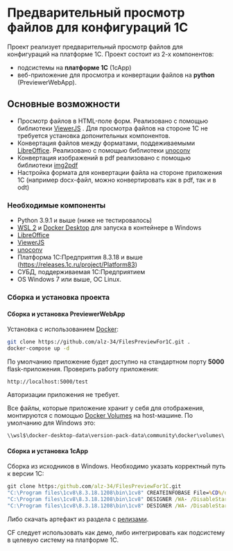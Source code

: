 # Предварительный просмотр файлов для конфигураций 1С

Проект реализует предварительный просмотр файлов для конфигураций на платформе 1С. Проект состоит из 2-х компонентов: 
- подсистемы на **платформе 1С** (1cApp) 
- веб-приложение для просмотра и конвертации файлов на **python** (PreviewerWebApp).

## Основные возможности

* Просмотр файлов в HTML-поле форм. Реализовано с помощью библиотеки [ViewerJS](https://viewerjs.org/) . Для просмотра файлов на стороне 1С не требуется установка допонительных компонентов.
* Конвертация файлов между форматами, поддеживаемыми [LibreOffice](https://www.libreoffice.org/). Реализовано с помощью библиотеки [unoconv](https://github.com/unoconv/unoconv)
* Конвертация изображений в pdf реализовано с помощью библиотеки [img2pdf](https://pypi.org/project/img2pdf/)
* Настройка формата для конвертации файла на стороне приложения 1С (например docx-файл, можно конвертировать как в pdf, так и в odt)
  

### Необходимые компоненты

* Python 3.9.1 и выше (ниже не тестировалось)
* [WSL 2](https://docs.microsoft.com/ru-ru/windows/wsl/install-win10) и [Docker Desktop](https://docs.docker.com/docker-for-windows/install/) для запуска в контейнере в Windows
* [LibreOffice](https://www.libreoffice.org/)
* [ViewerJS](https://viewerjs.org/)
* [unoconv](https://github.com/unoconv/unoconv)
* Платформа 1С:Предприятия 8.3.18 и выше (https://releases.1c.ru/project/Platform83)
* СУБД, поддерживаемая 1С:Предприятием
* OS Windows 7 или выше, ОС Linux.

### Сборка и установка проекта

#### Сборка и установка PreviewerWebApp

Установка с использованием [Docker](https://www.docker.com/):
```bash
git clone https://github.com/alz-34/FilesPreviewFor1C.git .
docker-compose up -d
```

По умолчанию приложение будет доступно на стандартном порту **5000** flask-приложения. Проверить работу приложения:
```
http://localhost:5000/test
```
Авторизации приложения не требует.

Все файлы, которые приложение хранит у себя для отображения, монтируются с помощью [Docker Volumes](https://docs.docker.com/storage/volumes/) на host-машине. По умолчанию для Windows это:
```
\\wsl$\docker-desktop-data\version-pack-data\community\docker\volumes\
```

#### Сборка и установка 1cApp

Сборка из исходников в Windows. Необходимо указать корректный путь к версии 1С:
```cmd
git clone https:/github.com/alz-34/FilesPreviewFor1C.git
"C:\Program files\1cv8\8.3.18.1208\bin\1cv8" CREATEINFOBASE File=%CD%/db
"C:\Program files\1cv8\8.3.18.1208\bin\1cv8" DESIGNER /WA- /DisableStartupDialogs /IBConnectionString File="%CD%/db" /LoadConfigFromFiles "%CD%/1cApp/src" /UpdateDBCfg
"C:\Program files\1cv8\8.3.18.1208\bin\1cv8" DESIGNER /WA- /DisableStartupDialogs /IBConnectionString File="%CD%/db" /CreateDistributionFiles -cffile "%CD%/1cv8.cf"
```

Либо скачать артефакт из раздела с [релизами](https://github.com/alz-34/FilesPreviewFor1C/releases).

СF следует использовать как демо, либо интегрировать как подсистему в целевую систему на платформе 1С.
